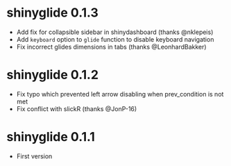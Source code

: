 # shinyglide 0.1.3

* Add fix for collapsible sidebar in shinydashboard (thanks @nklepeis)
* Add `keyboard` option to `glide` function to disable keyboard navigation
* Fix incorrect glides dimensions in tabs (thanks @LeonhardBakker)


# shinyglide 0.1.2

* Fix typo which prevented left arrow disabling when prev_condition is not met
* Fix conflict with slickR (thanks @JonP-16)


# shinyglide 0.1.1

* First version
